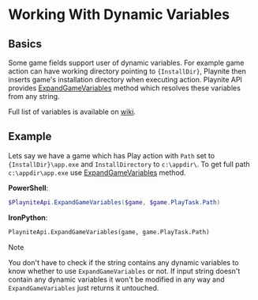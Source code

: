 Working With Dynamic Variables
=====================

Basics
---------------------

Some game fields support user of dynamic variables. For example game action can have working directory pointing to `{InstallDir}`, Playnite then inserts game's installation directory when executing action. Playnite API provides [ExpandGameVariables](xref:Playnite.SDK.IPlayniteAPI.ExpandGameVariables(Playnite.SDK.Models.Game,System.String)) method which resolves these variables from any string.

Full list of variables is available on [wiki](https://github.com/JosefNemec/Playnite/wiki/Emulator-Settings#dynamic-variables).

Example
---------------------

Lets say we have a game which has Play action with `Path` set to `{InstallDir}\app.exe` and `InstallDirectory` to `c:\appdir\`. To get full path `c:\appdir\app.exe` use [ExpandGameVariables](xref:Playnite.SDK.IPlayniteAPI.ExpandGameVariables(Playnite.SDK.Models.Game,System.String)) method.

**PowerShell**:

```powershell
$PlayniteApi.ExpandGameVariables($game, $game.PlayTask.Path)
```

**IronPython**:

```python
PlayniteApi.ExpandGameVariables(game, game.PlayTask.Path)
```

> [!NOTE] 
> You don't have to check if the string contains any dynamic variables to know whether to use `ExpandGameVariables` or not. If input string doesn't contain any dynamic variables it won't be modified in any way and `ExpandGameVariables` just returns it untouched.